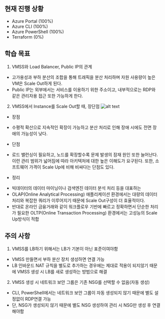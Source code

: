 
## 현재 진행 상황
- Azure Portal (100%)
- Azure CLI (100%)
- Azure PowerShell (100%)
- Terraform (0%)

   
## 학습 목표
1. VMSS와 Load Balancer, Public IP의 관계
- 고가용성과 부하 분산의 조합을 통해 트래픽을 분산 처리하며 자원 사용량이 높은 VM은 Scale Out하게 된다.
- Public IP는 외부에서는 서비스를 이용하기 위한 주소이고, 내부적으로는 RDP와 같은 관리자용 접근 또한 가능하게 한다.

2. VMSS에서 Instance를 Scale Out할 때, 장단점
![alt text](https://s3.us-west-2.amazonaws.com/secure.notion-static.com/8f56f0c1-21a9-4884-86c8-a2743d839b2b/Untitled.png?X-Amz-Algorithm=AWS4-HMAC-SHA256&X-Amz-Credential=AKIAT73L2G45O3KS52Y5%2F20210129%2Fus-west-2%2Fs3%2Faws4_request&X-Amz-Date=20210129T012535Z&X-Amz-Expires=86400&X-Amz-Signature=2fc315bfda8878a4f41510c65a3455a86c91e328582cf221ef073fc6e2e0392e&X-Amz-SignedHeaders=host&response-content-disposition=filename%20%3D%22Untitled.png%22)
  * 장점
   + 수평적 확산으로 지속적인 확장이 가능하고 분산 처리로 인해 장애 시에도 전면 장애의 가능성이 낮다.
  * 단점
   + 로드 밸런싱이 필요하고, 노드를 확장할수록 문제 발생의 잠재 원인 또한 늘어난다. 이런 관리 범위가 넓어짐에 따라 아키텍처에 대한 높은 이해도가 요구된다. 또한, 소프트웨어 가격이 Scale Up에 비해 비싸다는 단점도 있다.
  * 정리
   + 빅데이터의 데이터 마이닝이나 검색엔진 데이터 분석 처리 등을 대표하는 
   + OLAP(Online Analytical Processing) 애플리케이션 환경에서는 대량의 데이터 처리와 복잡한 쿼리가 이루어지기 때문에 Scale Out구성이 더 효율적이다.
   + 반대로 온라인 금융거래와 같이 워크플로우 기반에 빠르고 정확하면서 단순한 처리가   필요한 OLTP(Online Transaction Processing) 환경에서는 고성능의 Scale Up방식이 적합

## 주의 사항
1. VMSS를 LB하기 위해서는 LB가 기본이 아닌 표준이여야함
 - VMSS 만들면서 부하 분산 장치 생성하면 연결 가능
 - LB 인바운드 NAT 규칙을 별도로 추가하는 경우에는 제대로 적용이 되지않기 때문에 VMSS 생성 시 LB를 새로 생성하는 방법으로 해결
2. VMSS 생성 시 네트워크 보안 그룹은 기존 NSG를 선택할 수 없음(자동 생성)
 - CLI, PowerShell에서는 네트워크 보안 그룹이 자동 생성되지 않기 때문에 별도  설정없이 RDP연결 가능
 - 단, NSG가 생성되지 않기 때문에 별도 NSG 생성하여 관리 시 NSG만 생성 후 연결해야함
